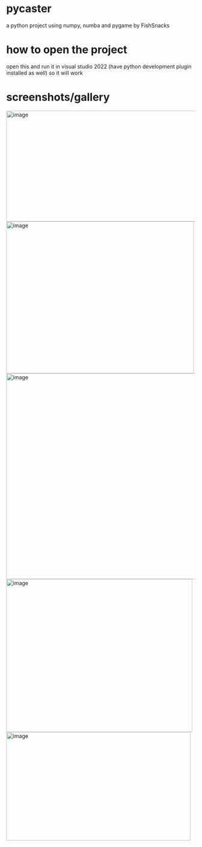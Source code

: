 # pycaster
a python project using numpy, numba and pygame by FishSnacks
# how to open the project
open this and run it in visual studio 2022 (have python development plugin installed as well) so it will work

# screenshots/gallery
<img width="547" height="294" alt="image" src="https://github.com/user-attachments/assets/b6f503b4-c609-47b0-a81a-2aa074720bec" />
<img width="499" height="403" alt="image" src="https://github.com/user-attachments/assets/9051ec42-a1a7-499b-aefa-d1ad60ae8592" />
<img width="522" height="546" alt="image" src="https://github.com/user-attachments/assets/5394d6eb-d7ed-4057-8d7b-745880648e18" />
<img width="495" height="406" alt="image" src="https://github.com/user-attachments/assets/c35e3efe-eec4-4976-980f-fe5f263d4989" />
<img width="490" height="288" alt="image" src="https://github.com/user-attachments/assets/d8452c71-2df7-4816-bc26-8b05f7665faf" />

